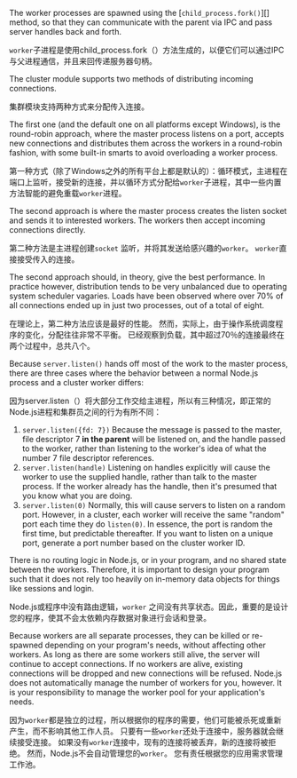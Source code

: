 
<!--type=misc-->

The worker processes are spawned using the [`child_process.fork()`][] method,
so that they can communicate with the parent via IPC and pass server
handles back and forth.

`worker`子进程是使用child_process.fork（）方法生成的，以便它们可以通过IPC与父进程通信，并且来回传递服务器句柄。

The cluster module supports two methods of distributing incoming
connections.

集群模块支持两种方式来分配传入连接。

The first one (and the default one on all platforms except Windows),
is the round-robin approach, where the master process listens on a
port, accepts new connections and distributes them across the workers
in a round-robin fashion, with some built-in smarts to avoid
overloading a worker process.

第一种方式（除了Windows之外的所有平台上都是默认的）：循环模式，主进程在端口上监听，接受新的连接，并以循环方式分配给`worker`子进程，其中一些内置方法智能的避免重载`worker`进程。

The second approach is where the master process creates the listen
socket and sends it to interested workers. The workers then accept
incoming connections directly.

第二种方法是主进程创建`socket` 监听，并将其发送给感兴趣的`worker`。 `worker`直接接受传入的连接。

The second approach should, in theory, give the best performance.
In practice however, distribution tends to be very unbalanced due
to operating system scheduler vagaries. Loads have been observed
where over 70% of all connections ended up in just two processes,
out of a total of eight.

在理论上，第二种方法应该是最好的性能。 然而，实际上，由于操作系统调度程序的变化，分配往往非常不平衡。 已经观察到负载，其中超过70％的连接最终在两个过程中，总共八个。

Because `server.listen()` hands off most of the work to the master
process, there are three cases where the behavior between a normal
Node.js process and a cluster worker differs:

因为server.listen（）将大部分工作交给主进程，所以有三种情况，即正常的Node.js进程和集群员之间的行为有所不同：

1. `server.listen({fd: 7})` Because the message is passed to the master,
   file descriptor 7 **in the parent** will be listened on, and the
   handle passed to the worker, rather than listening to the worker's
   idea of what the number 7 file descriptor references.
2. `server.listen(handle)` Listening on handles explicitly will cause
   the worker to use the supplied handle, rather than talk to the master
   process.  If the worker already has the handle, then it's presumed
   that you know what you are doing.
3. `server.listen(0)` Normally, this will cause servers to listen on a
   random port.  However, in a cluster, each worker will receive the
   same "random" port each time they do `listen(0)`.  In essence, the
   port is random the first time, but predictable thereafter.  If you
   want to listen on a unique port, generate a port number based on the
   cluster worker ID.

There is no routing logic in Node.js, or in your program, and no shared
state between the workers.  Therefore, it is important to design your
program such that it does not rely too heavily on in-memory data objects
for things like sessions and login.

Node.js或程序中没有路由逻辑，`worker` 之间没有共享状态。因此，重要的是设计您的程序，使其不会太依赖内存数据对象进行会话和登录。

Because workers are all separate processes, they can be killed or
re-spawned depending on your program's needs, without affecting other
workers.  As long as there are some workers still alive, the server will
continue to accept connections.  If no workers are alive, existing connections
will be dropped and new connections will be refused.  Node.js does not
automatically manage the number of workers for you, however.  It is your
responsibility to manage the worker pool for your application's needs.

因为`worker`都是独立的过程，所以根据你的程序的需要，他们可能被杀死或重新产生，而不影响其他工作人员。 只要有一些`worker`还处于连接中，服务器就会继续接受连接。 如果没有`worker`连接中，现有的连接将被丢弃，新的连接将被拒绝。 然而，Node.js不会自动管理您的`worker`。 您有责任根据您的应用需求管理工作池。



